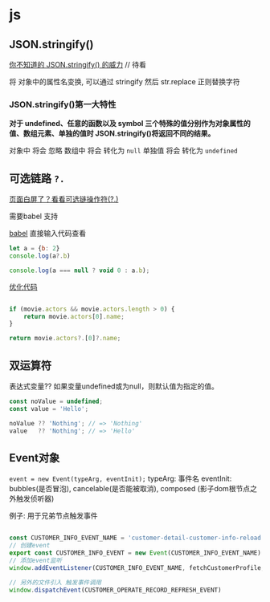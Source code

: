 # js

## JSON.stringify()

[你不知道的 JSON.stringify() 的威力](https://juejin.cn/post/6844904016212672519) // 待看

将 对象中的属性名变换, 可以通过 stringify 然后 str.replace 正则替换字符

### JSON.stringify()第一大特性

**对于 undefined、任意的函数以及 symbol 三个特殊的值分别作为对象属性的值、数组元素、单独的值时 JSON.stringify()将返回不同的结果。**

对象中 将会 忽略
数组中 将会 转化为 `null`
单独值 将会 转化为 `undefined`

## 可选链路 `?.`

[页面白屏了？看看可选链操作符(?.)](https://segmentfault.com/a/1190000040029674)

需要babel 支持

[babel](https://babeljs.io/) 直接输入代码查看

```js
let a = {b: 2}
console.log(a?.b)

console.log(a === null ? void 0 : a.b);
```

[优化代码](https://segmentfault.com/a/1190000020173404?utm_source=sf-similar-article)

```js

if (movie.actors && movie.actors.length > 0) {
    return movie.actors[0].name;
}

return movie.actors?.[0]?.name;
```

## 双运算符

表达式变量?? 如果变量undefined或为null，则默认值为指定的值。

```js
const noValue = undefined;
const value = 'Hello';

noValue ?? 'Nothing'; // => 'Nothing'
value   ?? 'Nothing'; // => 'Hello'

```

## Event对象

`event = new Event(typeArg, eventInit);`
typeArg: 事件名
eventInit: bubbles(是否冒泡), cancelable(是否能被取消), composed (影子dom根节点之外触发侦听器)

例子: 用于兄弟节点触发事件

```js

const CUSTOMER_INFO_EVENT_NAME = 'customer-detail-customer-info-reload'
// 创建event
export const CUSTOMER_INFO_EVENT = new Event(CUSTOMER_INFO_EVENT_NAME)
// 添加event监听
window.addEventListener(CUSTOMER_INFO_EVENT_NAME, fetchCustomerProfile, false)

// 另外的文件引入 触发事件调用
window.dispatchEvent(CUSTOMER_OPERATE_RECORD_REFRESH_EVENT)
```
